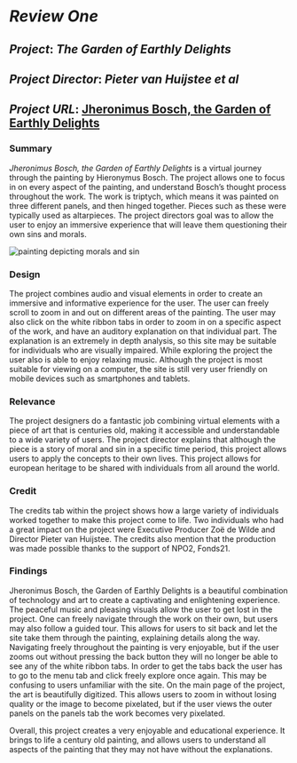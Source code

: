 # *Review One*

## *Project*: *The Garden of Earthly Delights*
## *Project Director*: *Pieter van Huijstee et al*
## *Project URL*: [Jheronimus Bosch, the Garden of Earthly Delights](https://archief.ntr.nl/tuinderlusten/en.html#/info/about)
### Summary

*Jheronimus Bosch, the Garden of Earthly Delights* is a virtual journey through the painting by Hieronymus Bosch. The project allows one to focus in on every aspect of the painting, and understand Bosch’s thought process throughout the work. The work is triptych, which means it was painted on three different panels, and then hinged together. Pieces such as these were typically used as altarpieces. The project directors goal was to allow the user to enjoy an immersive experience that will leave them questioning their own sins and morals. 

![painting depicting morals and sin](https://ethanstowe.github.io/Ethan-Stowe-CNU/images/Website.png)

### Design

The project combines audio and visual elements in order to create an immersive and informative experience for the user. The user can freely scroll to zoom in and out on different areas of the painting. The user may also click on the white ribbon tabs in order to zoom in on a specific aspect of the work, and have an auditory explanation on that individual part. The explanation is an extremely in depth analysis, so this site may be suitable for individuals who are visually impaired. While exploring the project the user also is able to enjoy relaxing music. Although the project is most suitable for viewing on a computer, the site is still very user friendly on mobile devices such as smartphones and tablets. 

### Relevance

The project designers do a fantastic job combining virtual elements with a piece of art that is centuries old, making it accessible and understandable to a wide variety of users. The project director explains that although the piece is a story of moral and sin in a specific time period, this project allows users to apply the concepts to their own lives. This project allows for european heritage to be shared with individuals from all around the world. 

### Credit

The credits tab within the project shows how a large variety of individuals worked together to make this project come to life. Two individuals who had a great impact on the project were Executive Producer Zoë de Wilde and Director Pieter van Huijstee. The credits also mention that the production was made possible thanks to the support of NPO2, Fonds21. 



### Findings

Jheronimus Bosch, the Garden of Earthly Delights is a beautiful combination of technology and art to create a captivating and enlightening experience. The peaceful music and pleasing visuals allow the user to get lost in the project. One can freely navigate through the work on their own, but users may also follow a guided tour. This allows for users to sit back and let the site take them through the painting, explaining details along the way. Navigating freely throughout the painting is very enjoyable, but if the user zooms out without pressing the back button they will no longer be able to see any of the white ribbon tabs. In order to get the tabs back the user has to go to the menu tab and click freely explore once again. This may be confusing to users unfamiliar with the site. On the main page of the project, the art is beautifully digitized. This allows users to zoom in without losing quality or the image to become pixelated, but if the user views the outer panels on the panels tab the work becomes very pixelated. 

Overall, this project creates a very enjoyable and educational experience. It brings to life a century old painting, and allows users to understand all aspects of the painting that they may not have without the explanations. 

